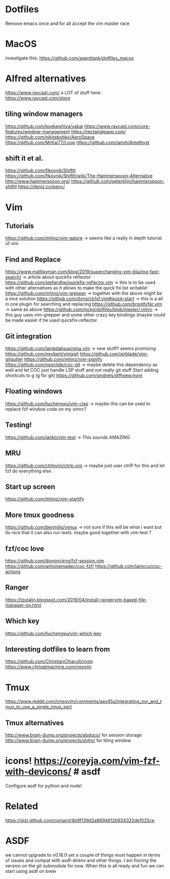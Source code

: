 # Dotfiles
Remove emacs once and for all accept the vim master race
# MacOS
investigate this: https://github.com/agenttank/dotfiles_macos
# Alfred alternatives
https://www.raycast.com/ a LOT of stuff here: https://www.raycast.com/store
## tiling window managers
https://github.com/koekeishiya/yabai
https://www.raycast.com/core-features/window-management
https://rectangleapp.com/
https://github.com/nikitabobko/AeroSpace
https://github.com/MrKai77/Loop
https://github.com/ianyh/Amethyst
## shift it et al.
https://github.com/fikovnik/ShiftIt
https://github.com/fikovnik/ShiftIt/wiki/The-Hammerspoon-Alternative
http://www.hammerspoon.org/
https://github.com/peterklijn/hammerspoon-shiftit
https://deniz.co/penc/

# Vim 
## Tutorials
https://github.com/mhinz/vim-galore -> seems like a really in depth tutorial of vim
## Find and Replace
https://www.mattlayman.com/blog/2019/supercharging-vim-blazing-fast-search/ -> article about quickfix reflector
https://github.com/stefandtw/quickfix-reflector.vim -> this is to be used with other alternatives as it allows to make the quick fix list writable!
https://github.com/mhinz/vim-grepper -> together with the above might be a nice solution
https://github.com/dyng/ctrlsf.vim#quick-start -> this is a all in one plugin for searching and replacing
https://github.com/brooth/far.vim -> same as above
https://github.com/nickjj/dotfiles/blob/master/.vimrc -> this guy uses vim-grepper and some other crazy key bindings (maybe could be made easier if he used quickfix-reflector
## Git integration
https://github.com/lambdalisue/gina.vim  -> new stuff!! seems promising
https://github.com/jreybert/vimagit
https://github.com/airblade/vim-gitgutter
https://github.com/mhinz/vim-signify
https://github.com/neoclide/coc-git -> maybe delete this dependency as well and let COC just handle LSP stuff and not really git stuff
Start adding shortcuts to <Leader>g (g for git)
https://github.com/sindrets/diffview.nvim
## Floating windows
https://github.com/liuchengxu/vim-clap -> maybe this can be used to replace fzf window code on my vimrc?
## Testing!
https://github.com/janko/vim-test -> This sounds AMAZING
## MRU
https://github.com/ctrlpvim/ctrlp.vim -> maybe just user ctrlP for this and let fzf do everything else
## Start up screen
https://github.com/mhinz/vim-startify
## More tmux goodness
https://github.com/benmills/vimux -> not sure if this will be what i want but its nice that it can also run tests. maybe good together with vim-test ?
## fzf/coc love
https://github.com/dominickng/fzf-session.vim
https://github.com/antoinemadec/coc-fzf/
https://github.com/iamcco/coc-actions
## Ranger
https://tzutalin.blogspot.com/2019/04/install-rangervim-based-file-manager-on.html
## Which key
https://github.com/liuchengxu/vim-which-key

## Interesting dotfiles to learn from
https://github.com/ChristianChiarulli/nvim
https://www.chrisatmachine.com/neovim


# Tmux
https://www.reddit.com/r/neovim/comments/aex45u/integrating_nvr_and_tmux_to_use_a_single_tmux_per/
## Tmux alternatives
http://www.brain-dump.org/projects/abduco/ for session storage
http://www.brain-dump.org/projects/dvtm/ for tiling window
# icons!  https://coreyja.com/vim-fzf-with-devicons/ # asdf
Configure asdf for python and node!

# Related
https://gist.github.com/romainl/4b9f139d2a8694612b924322de1025ce

# ASDF

we cannot upgrade to v0.16.0 yet a couple of things must happen in terms of issues and compat with asdf-direnv and other things.
I am forcing the version on the git submodule for now.
When this is all ready and fun we can start using asdf on brew
